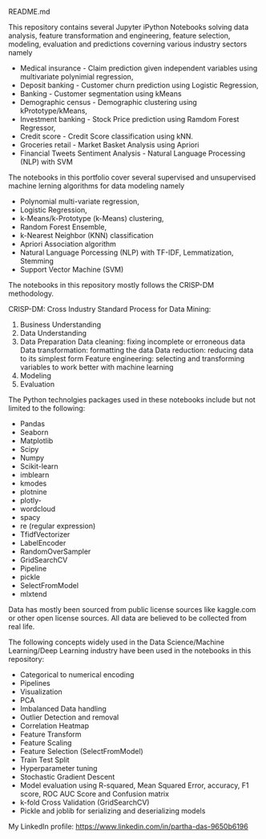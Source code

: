 README.md

This repository contains several Jupyter iPython Notebooks solving data analysis, feature transformation and engineering, feature selection, modeling, evaluation and predictions coverning various industry sectors namely 
- Medical insurance - Claim prediction given independent variables using multivariate polynimial regression, 
- Deposit banking - Customer churn prediction using Logistic Regression,
- Banking - Customer segmentation using kMeans
- Demographic census - Demographic clustering using kPrototype/kMeans, 
- Investment banking - Stock Price prediction using Ramdom Forest Regressor, 
- Credit score - Credit Score classification using kNN.
- Groceries retail - Market Basket Analysis using Apriori
- Financial Tweets Sentiment Analysis - Natural Language Processing (NLP) with SVM

The notebooks in this portfolio cover several supervised and unsupervised machine lerning algorithms for data modeling namely 
- Polynomial multi-variate regression, 
- Logistic Regression, 
- k-Means/k-Prototype (k-Means) clustering, 
- Random Forest Ensemble,
- k-Nearest Neighbor (KNN) classification
- Apriori Association algorithm
- Natural Language Porcessing (NLP) with TF-IDF, Lemmatization, Stemming
- Support Vector Machine (SVM)

The notebooks in this repository mostly follows the CRISP-DM methodology.

CRISP-DM: Cross Industry Standard Process for Data Mining:
1. Business Understanding
2. Data Understanding
3. Data Preparation
	Data cleaning: fixing incomplete or erroneous data
	Data transformation: formatting the data
	Data reduction: reducing data to its simplest form
	Feature engineering: selecting and transforming variables to work better with machine learning
4. Modeling
5. Evaluation

The Python technolgies packages used in these notebooks include but not limited to the following:
- Pandas
- Seaborn
- Matplotlib
- Scipy
- Numpy
- Scikit-learn
- imblearn
- kmodes
- plotnine
- plotly-
- wordcloud
- spacy
- re (regular expression)
- TfidfVectorizer
- LabelEncoder
- RandomOverSampler
- GridSearchCV
- Pipeline
- pickle
- SelectFromModel
- mlxtend

Data has mostly been sourced from public license sources like kaggle.com or other open license sources. All data are believed to be collected from real life.

The following concepts widely used in the Data Science/Machine Learning/Deep Learning industry have been used in the notebooks in this repository:
- Categorical to numerical encoding
- Pipelines
- Visualization
- PCA
- Imbalanced Data handling
- Outlier Detection and removal
- Correlation Heatmap
- Feature Transform
- Feature Scaling
- Feature Selection (SelectFromModel)
- Train Test Split
- Hyperparameter tuning
- Stochastic Gradient Descent
- Model evaluation using R-squared, Mean Squared Error, accuracy, F1 score, ROC AUC Score and Confusion matrix
- k-fold Cross Validation  (GridSearchCV)
- Pickle and joblib for serializing and deserializing models

My LinkedIn profile: https://www.linkedin.com/in/partha-das-9650b6196

